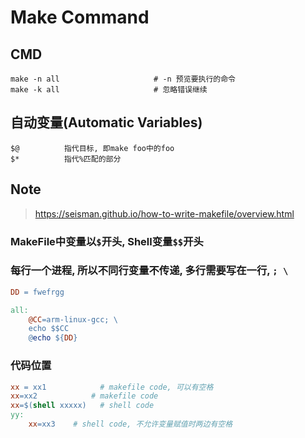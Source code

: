 Make Command
============

CMD
---

``` shell
make -n all                     # -n 预览要执行的命令
make -k all                     # 忽略错误继续
```

自动变量(Automatic Variables)
---------

    $@          指代目标, 即make foo中的foo
    $*          指代%匹配的部分

Note
----

> <https://seisman.github.io/how-to-write-makefile/overview.html>

### MakeFile中变量以`$`开头, Shell变量`$$`开头

### 每行一个进程, 所以不同行变量不传递, 多行需要写在一行, `; \`

``` Makefile
DD = fwefrgg

all:
    @CC=arm-linux-gcc; \
    echo $$CC
    @echo ${DD}
```

### 代码位置

``` Makefile
xx = xx1            # makefile code, 可以有空格
xx=xx2            # makefile code
xx=$(shell xxxxx)   # shell code
yy:
    xx=xx3    # shell code, 不允许变量赋值时两边有空格
```
